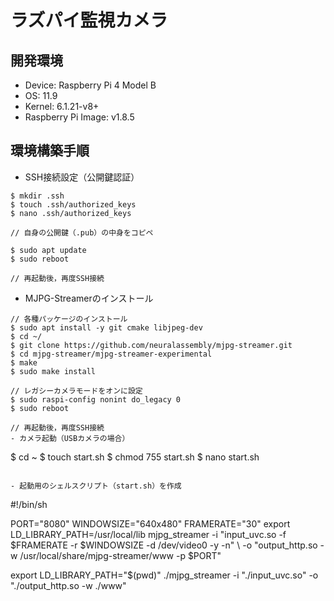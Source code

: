 # ラズパイ監視カメラ
## 開発環境
- Device: Raspberry Pi 4 Model B
- OS: 11.9
- Kernel: 6.1.21-v8+
- Raspberry Pi Image: v1.8.5

## 環境構築手順
- SSH接続設定（公開鍵認証）
```
$ mkdir .ssh
$ touch .ssh/authorized_keys
$ nano .ssh/authorized_keys

// 自身の公開鍵（.pub）の中身をコピペ

$ sudo apt update
$ sudo reboot

// 再起動後，再度SSH接続
```

- MJPG-Streamerのインストール
```
// 各種パッケージのインストール
$ sudo apt install -y git cmake libjpeg-dev
$ cd ~/
$ git clone https://github.com/neuralassembly/mjpg-streamer.git
$ cd mjpg-streamer/mjpg-streamer-experimental
$ make
$ sudo make install

// レガシーカメラモードをオンに設定
$ sudo raspi-config nonint do_legacy 0
$ sudo reboot

// 再起動後，再度SSH接続
- カメラ起動（USBカメラの場合）
```
$ cd ~
$ touch start.sh
$ chmod 755 start.sh
$ nano start.sh
```

- 起動用のシェルスクリプト（start.sh）を作成
```
#!/bin/sh

PORT="8080"
WINDOWSIZE="640x480"
FRAMERATE="30"
export LD_LIBRARY_PATH=/usr/local/lib
mjpg_streamer -i "input_uvc.so -f $FRAMERATE -r $WINDOWSIZE -d /dev/video0 -y -n" \ -o "output_http.so -w /usr/local/share/mjpg-streamer/www -p $PORT"

export LD_LIBRARY_PATH="$(pwd)"
./mjpg_streamer -i "./input_uvc.so" -o "./output_http.so -w ./www"
```
